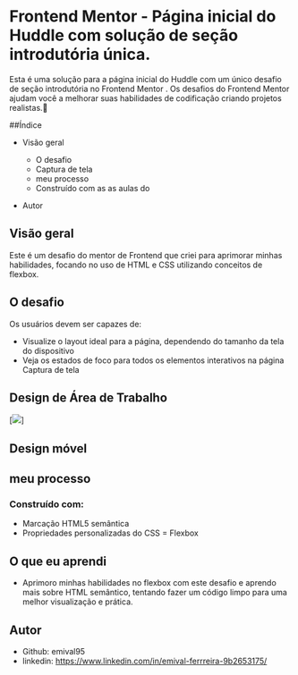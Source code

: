# Frontend Mentor - Página inicial do Huddle com solução de seção introdutória única.

Esta é uma solução para a página inicial do Huddle com um único desafio de seção introdutória no Frontend Mentor . Os desafios do Frontend Mentor ajudam você a melhorar suas habilidades de codificação criando projetos realistas.🚀

##Índice
- Visão geral
  - O desafio
  - Captura de tela
  - meu processo
  -  Construído com as as aulas do

- Autor


## Visão geral
Este é um desafio do mentor de Frontend que criei para aprimorar minhas habilidades, focando no uso de HTML e CSS utilizando conceitos de flexbox.

## O desafio
Os usuários devem ser capazes de:

- Visualize o layout ideal para a página, dependendo do tamanho da tela do dispositivo
- Veja os estados de foco para todos os elementos interativos na página
Captura de tela
## Design de Área de Trabalho
[<img src="./src/images/Animação3.gif">]

## Design móvel


## meu processo
### Construído com:
- Marcação HTML5 semântica
- Propriedades personalizadas do CSS
= Flexbox

## O que eu aprendi
- Aprimoro minhas habilidades no flexbox com este desafio e aprendo mais sobre HTML semântico, tentando fazer um código limpo para uma melhor visualização e prática.

## Autor
- Github:  emival95
- linkedin: https://www.linkedin.com/in/emival-ferrreira-9b2653175/
